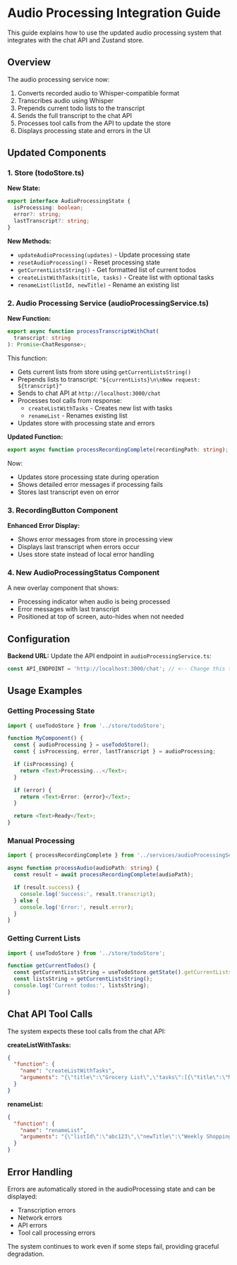 # Audio Processing Integration Guide

This guide explains how to use the updated audio processing system that integrates with the chat API and Zustand store.

## Overview

The audio processing service now:

1. Converts recorded audio to Whisper-compatible format
2. Transcribes audio using Whisper
3. Prepends current todo lists to the transcript
4. Sends the full transcript to the chat API
5. Processes tool calls from the API to update the store
6. Displays processing state and errors in the UI

## Updated Components

### 1. Store (todoStore.ts)

**New State:**

```typescript
export interface AudioProcessingState {
  isProcessing: boolean;
  error?: string;
  lastTranscript?: string;
}
```

**New Methods:**

- `updateAudioProcessing(updates)` - Update processing state
- `resetAudioProcessing()` - Reset processing state
- `getCurrentListsString()` - Get formatted list of current todos
- `createListWithTasks(title, tasks)` - Create list with optional tasks
- `renameList(listId, newTitle)` - Rename an existing list

### 2. Audio Processing Service (audioProcessingService.ts)

**New Function:**

```typescript
export async function processTranscriptWithChat(
  transcript: string
): Promise<ChatResponse>;
```

This function:

- Gets current lists from store using `getCurrentListsString()`
- Prepends lists to transcript: `"${currentLists}\n\nNew request: ${transcript}"`
- Sends to chat API at `http://localhost:3000/chat`
- Processes tool calls from response:
  - `createListWithTasks` - Creates new list with tasks
  - `renameList` - Renames existing list
- Updates store with processing state and errors

**Updated Function:**

```typescript
export async function processRecordingComplete(recordingPath: string);
```

Now:

- Updates store processing state during operation
- Shows detailed error messages if processing fails
- Stores last transcript even on error

### 3. RecordingButton Component

**Enhanced Error Display:**

- Shows error messages from store in processing view
- Displays last transcript when errors occur
- Uses store state instead of local error handling

### 4. New AudioProcessingStatus Component

A new overlay component that shows:

- Processing indicator when audio is being processed
- Error messages with last transcript
- Positioned at top of screen, auto-hides when not needed

## Configuration

**Backend URL:**
Update the API endpoint in `audioProcessingService.ts`:

```typescript
const API_ENDPOINT = 'http://localhost:3000/chat'; // <-- Change this to your backend URL
```

## Usage Examples

### Getting Processing State

```typescript
import { useTodoStore } from '../store/todoStore';

function MyComponent() {
  const { audioProcessing } = useTodoStore();
  const { isProcessing, error, lastTranscript } = audioProcessing;

  if (isProcessing) {
    return <Text>Processing...</Text>;
  }

  if (error) {
    return <Text>Error: {error}</Text>;
  }

  return <Text>Ready</Text>;
}
```

### Manual Processing

```typescript
import { processRecordingComplete } from '../services/audioProcessingService';

async function processAudio(audioPath: string) {
  const result = await processRecordingComplete(audioPath);

  if (result.success) {
    console.log('Success:', result.transcript);
  } else {
    console.log('Error:', result.error);
  }
}
```

### Getting Current Lists

```typescript
import { useTodoStore } from '../store/todoStore';

function getCurrentTodos() {
  const getCurrentListsString = useTodoStore.getState().getCurrentListsString;
  const listsString = getCurrentListsString();
  console.log('Current todos:', listsString);
}
```

## Chat API Tool Calls

The system expects these tool calls from the chat API:

**createListWithTasks:**

```json
{
  "function": {
    "name": "createListWithTasks",
    "arguments": "{\"title\":\"Grocery List\",\"tasks\":[{\"title\":\"Milk\"},{\"title\":\"Bread\"}]}"
  }
}
```

**renameList:**

```json
{
  "function": {
    "name": "renameList",
    "arguments": "{\"listId\":\"abc123\",\"newTitle\":\"Weekly Shopping\"}"
  }
}
```

## Error Handling

Errors are automatically stored in the audioProcessing state and can be displayed:

- Transcription errors
- Network errors
- API errors
- Tool call processing errors

The system continues to work even if some steps fail, providing graceful degradation.
